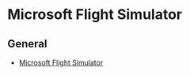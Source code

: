 # Microsoft Flight Simulator

## General

* [Microsoft Flight Simulator](https://www.flightsimulator.com/)
